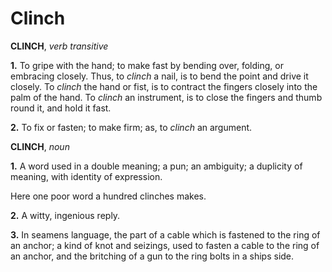# Clinch

**CLINCH**, _verb transitive_

**1.** To gripe with the hand; to make fast by bending over, folding, or embracing closely. Thus, to _clinch_ a nail, is to bend the point and drive it closely. To _clinch_ the hand or fist, is to contract the fingers closely into the palm of the hand. To _clinch_ an instrument, is to close the fingers and thumb round it, and hold it fast.

**2.** To fix or fasten; to make firm; as, to _clinch_ an argument.

**CLINCH**, _noun_

**1.** A word used in a double meaning; a pun; an ambiguity; a duplicity of meaning, with identity of expression.

Here one poor word a hundred clinches makes.

**2.** A witty, ingenious reply.

**3.** In seamens language, the part of a cable which is fastened to the ring of an anchor; a kind of knot and seizings, used to fasten a cable to the ring of an anchor, and the britching of a gun to the ring bolts in a ships side.